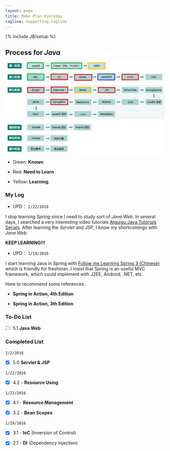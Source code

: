 ```yaml
---
layout: page
title: Make Plan Everyday
tagline: Supporting tagline
---
```

{% include JB/setup %}

## Process for _Java_

![Process for Java](/learning.png)

- Green: **Known**

- Red: **Need to Learn**

- Yellow: **Learning**.  

### My Log

- UPD： `2/22/2016`

I stop learning _Spring_ since I need to study sort of _Java Web_. In several days, I searched a very interesting video tutorials [Atguigu Java Tutorials Serials](http://www.atguigu.com/download.shtml#javascript). After learning the _Servlet_ and _JSP_, I know my shortcomings with _Java Web_.

**KEEP LEARNING!!!**

- UPD： `1/19/2016`

I start learning Java in Spring with [Follow me Learning Spring 3 (Chinese) ](http://jinnianshilongnian.iteye.com/category/206533) which is friendly for freshman. I insist that Spring is an useful MVC framework, which could implement with J2EE, Android, .NET, etc.

Here to recommend some references:

- **Spring in Action, 4th Edition**

- **Spring in Action, 3th Edition**

### To-Do List

- [ ] 5.1 **Java Web**


### Completed List

`2/2/2016`

- [x] 5.0 **Servlet & JSP**

`1/22/2016`

- [x] 4.2 - **Resource Using**

`1/21/2016`

- [x] 4.1 - **Resource Management**

- [x] 3.2 - **Bean Scopes**

`1/19/2016`

- [x] 3.1 - **IoC** (Inversion of Control)

- [x] 2.1 - **DI** (Dependency Injection)
